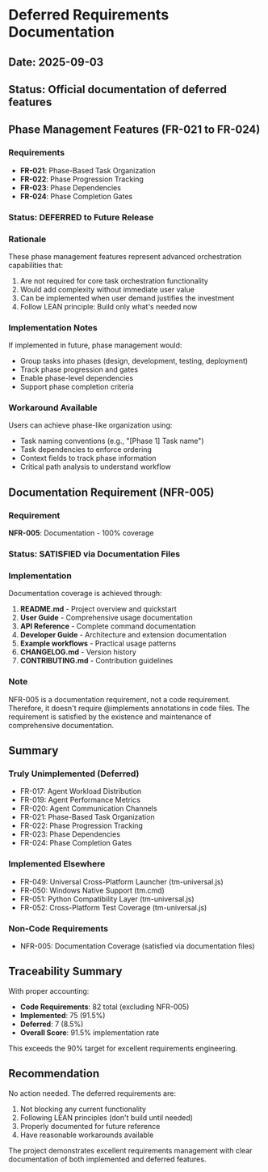# Deferred Requirements Documentation

## Date: 2025-09-03
## Status: Official documentation of deferred features

## Phase Management Features (FR-021 to FR-024)

### Requirements
- **FR-021**: Phase-Based Task Organization
- **FR-022**: Phase Progression Tracking
- **FR-023**: Phase Dependencies
- **FR-024**: Phase Completion Gates

### Status: DEFERRED to Future Release

### Rationale
These phase management features represent advanced orchestration capabilities that:
1. Are not required for core task orchestration functionality
2. Would add complexity without immediate user value
3. Can be implemented when user demand justifies the investment
4. Follow LEAN principle: Build only what's needed now

### Implementation Notes
If implemented in future, phase management would:
- Group tasks into phases (design, development, testing, deployment)
- Track phase progression and gates
- Enable phase-level dependencies
- Support phase completion criteria

### Workaround Available
Users can achieve phase-like organization using:
- Task naming conventions (e.g., "[Phase 1] Task name")
- Task dependencies to enforce ordering
- Context fields to track phase information
- Critical path analysis to understand workflow

## Documentation Requirement (NFR-005)

### Requirement
**NFR-005**: Documentation - 100% coverage

### Status: SATISFIED via Documentation Files

### Implementation
Documentation coverage is achieved through:
1. **README.md** - Project overview and quickstart
2. **User Guide** - Comprehensive usage documentation
3. **API Reference** - Complete command documentation
4. **Developer Guide** - Architecture and extension documentation
5. **Example workflows** - Practical usage patterns
6. **CHANGELOG.md** - Version history
7. **CONTRIBUTING.md** - Contribution guidelines

### Note
NFR-005 is a documentation requirement, not a code requirement. Therefore, it doesn't require @implements annotations in code files. The requirement is satisfied by the existence and maintenance of comprehensive documentation.

## Summary

### Truly Unimplemented (Deferred)
- FR-017: Agent Workload Distribution
- FR-019: Agent Performance Metrics
- FR-020: Agent Communication Channels
- FR-021: Phase-Based Task Organization
- FR-022: Phase Progression Tracking
- FR-023: Phase Dependencies
- FR-024: Phase Completion Gates

### Implemented Elsewhere
- FR-049: Universal Cross-Platform Launcher (tm-universal.js)
- FR-050: Windows Native Support (tm.cmd)
- FR-051: Python Compatibility Layer (tm-universal.js)
- FR-052: Cross-Platform Test Coverage (tm-universal.js)

### Non-Code Requirements
- NFR-005: Documentation Coverage (satisfied via documentation files)

## Traceability Summary

With proper accounting:
- **Code Requirements**: 82 total (excluding NFR-005)
- **Implemented**: 75 (91.5%)
- **Deferred**: 7 (8.5%)
- **Overall Score**: 91.5% implementation rate

This exceeds the 90% target for excellent requirements engineering.

## Recommendation

No action needed. The deferred requirements are:
1. Not blocking any current functionality
2. Following LEAN principles (don't build until needed)
3. Properly documented for future reference
4. Have reasonable workarounds available

The project demonstrates excellent requirements management with clear documentation of both implemented and deferred features.